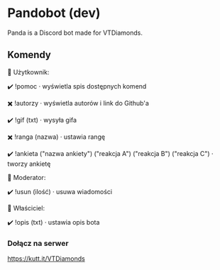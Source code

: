 # Pandobot (dev)
Panda is a Discord bot made for VTDiamonds.

## Komendy

🔷 Użytkownik:

✔️ !pomoc · wyświetla spis dostępnych komend

✖️ !autorzy · wyświetla autorów i link do Github'a

✔️ !gif (txt) · wysyła gifa

✖️ !ranga (nazwa) · ustawia rangę

✔️ !ankieta ("nazwa ankiety") ("reakcja A") ("reakcja B") ("reakcja C") · tworzy ankietę

🔷 Moderator:

✔️ !usun (ilość) · usuwa wiadomości

🔷 Właściciel:

✔️ !opis (txt) · ustawia opis bota

### Dołącz na serwer
https://kutt.it/VTDiamonds
